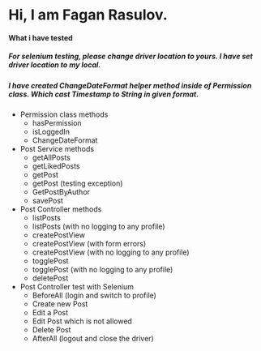 # Hi, I am Fagan Rasulov.

#### What i have tested


##### For selenium testing, please change driver location to yours. I have set driver location to my local.

##### I have created ChangeDateFormat helper method inside of Permission class. Which cast Timestamp to String in given format.

* Permission class methods
	* hasPermission
	* isLoggedIn
	* ChangeDateFormat
* Post Service methods
	* getAllPosts
	* getLikedPosts
	* getPost
	* getPost (testing exception)
	* GetPostByAuthor
	* savePost
* Post Controller methods
	* listPosts
	* listPosts (with no logging to any profile)
	* createPostView
	* createPostView (with form errors)
	* createPostView (with no logging to any profile)
	* togglePost
	* togglePost (with no logging to any profile)
	* deletePost
* Post Controller test with Selenium
	* BeforeAll (login and switch to profile)
	* Create new Post
	* Edit a Post
	* Edit Post which is not allowed
	* Delete Post
	* AfterAll (logout and close the driver)


